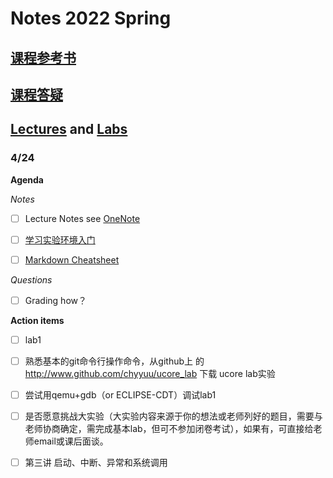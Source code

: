 # Notes 2022 Spring

## [课程参考书](https://github.com/hmu1540/os_course_info#%E8%AF%BE%E7%A8%8B%E5%8F%82%E8%80%83%E4%B9%A6)

## [课程答疑](https://github.com/hmu1540/os_course_info#%E8%AF%BE%E7%A8%8B%E7%AD%94%E7%96%91)

##  [Lectures](https://github.com/LearningOS/os-lectures/) and [Labs](https://www.lanqiao.cn/courses/221/learning/?id=709)

### 4/24 

**Agenda**

*Notes*

- [ ] Lecture Notes see [OneNote](https://baylor0-my.sharepoint.com/personal/huimin_mu1_baylor_edu/Documents/Notebooks/BootCamp/OPERATING%20SYSTEM.one#section-id={2508957C-2AF9-4AFC-8376-2E2AA8F17191}&end)
- [ ] [学习实验环境入门](https://www.lanqiao.cn/courses/221/learning/?id=709)
- [ ] [Markdown Cheatsheet](https://www.markdownguide.org/cheat-sheet/)


*Questions*

- [ ] Grading how？

**Action items**

- [ ] lab1
- [ ] 熟悉基本的git命令行操作命令，从github上 的 http://www.github.com/chyyuu/ucore_lab 下载 ucore lab实验
- [ ] 尝试用qemu+gdb（or ECLIPSE-CDT）调试lab1
- [ ] 是否愿意挑战大实验（大实验内容来源于你的想法或老师列好的题目，需要与老师协商确定，需完成基本lab，但可不参加闭卷考试），如果有，可直接给老师email或课后面谈。
- [ ] 第三讲 启动、中断、异常和系统调用


